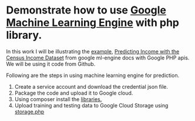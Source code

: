 <h1>
  Demonstrate how to use <a href="https://cloud.google.com/ml-engine/docs/">Google Machine Learning Engine</a> with php library.
</h1>
<p>
  In this work I will be illustrating the <a href="https://cloud.google.com/ml-engine/docs/tutorials/samples">example,</a> 
  <a href="https://cloud.google.com/ml-engine/docs/how-tos/getting-started-training-prediction">Predicting Income with the Census Income Dataset</a> from google ml-engine docs with Google PHP apis. We will be using it code from <a hred="https://github.com/GoogleCloudPlatform/cloudml-samples/tree/master/census">Github</a>.
</p>
<p>
  Following are the steps in using machine learning engine for prediction.
  <ol>
  <li>Create a service account and download the credential json file.</li>
  <li>Package the code and upload it to Google cloud.</li>
  <li>Using composer install the <a href="composer.json">libraries.</a></li>
  <li>Upload training and testing data to Google Cloud Storage using <a href="storage.php">storage.php</a></li>
  </ol>
</p>
